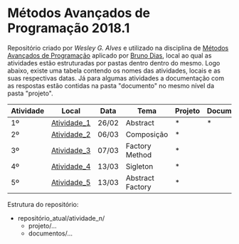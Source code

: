 
# Métodos Avançados de Programação 2018.1 

Repositório criado por *Wesley G. Alves* e utilizado na disciplina de [Métodos Avançados de Programação](https://www.diasbruno.com/map/2018/01/01/pt-map.html) aplicado por [Bruno Dias](https://www.diasbruno.com/sobre/), local ao qual as atividades estão estruturadas por pastas dentro dentro do mesmo. Logo abaixo, existe uma tabela contendo os nomes das atividades, locais e as suas respectivas datas. Já para algumas atividades a documentação com as respostas estão contidas na pasta "documento" no mesmo nível da pasta "projeto".


| Atividade | Local | Data | Tema | Projeto | Documentação |
| ------ | ------ | ------ | ------ | ------ | ------ |
|   1º    | [Atividade_1](https://github.com/wesleygonalv/MAP-18.1/tree/master/Atividade_1) | 26/02 | Abstract | * | * |
|   2º    | [Atividade_2](https://github.com/wesleygonalv/MAP-18.1/tree/master/Atividade_2) | 06/03 | Composição | * |   |
|   3º    | [Atividade_3](https://github.com/wesleygonalv/MAP-18.1/tree/master/Atividade_3) | 07/03 | Factory Method | * |   |
|   4º    | [Atividade_4](https://github.com/wesleygonalv/MAP-18.1/tree/master/Atividade_4) | 13/03 | Sigleton | * |   |
|   5º    | [Atividade_5](https://github.com/wesleygonalv/MAP-18.1/tree/master/Atividade_5) | 13/03 | Abstract Factory | * |   |

Estrutura do repositório:

- repositório_atual/atividade_n/    
  - projeto/...	 
  - documentos/...


